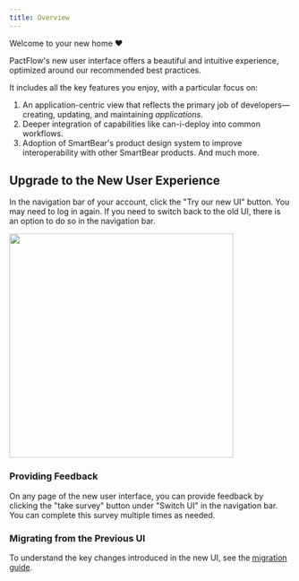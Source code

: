 ```yaml
---
title: Overview
---
```


Welcome to your new home ❤️

PactFlow's new user interface offers a beautiful and intuitive experience, optimized around our recommended best practices.

It includes all the key features you enjoy, with a particular focus on:

1. An application-centric view that reflects the primary job of developers—creating, updating, and maintaining *applications*.
2. Deeper integration of capabilities like can-i-deploy into common workflows.
3. Adoption of SmartBear's product design system to improve interoperability with other SmartBear products.
And much more.

## Upgrade to the New User Experience

In the navigation bar of your account, click the "Try our new UI" button. You may need to log in again. If you need to switch back to the old UI, there is an option to do so in the navigation bar.

<img width="400" src="/ui/clarity/navigation-switch-ui.png" description="Switch to old UI" />

### Providing Feedback

On any page of the new user interface, you can provide feedback by clicking the "take survey" button under "Switch UI" in the navigation bar. You can complete this survey multiple times as needed.

### Migrating from the Previous UI

To understand the key changes introduced in the new UI, see the [migration guide](/docs/user-interface/migration/guide).